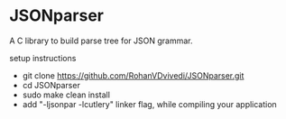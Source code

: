 # JSONparser
A C library to build parse tree for JSON grammar.

setup instructions
 * git clone https://github.com/RohanVDvivedi/JSONparser.git
 * cd JSONparser
 * sudo make clean install
 * add "-ljsonpar -lcutlery" linker flag, while compiling your application